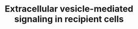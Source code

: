 ---
annotations:
- id: DOID:162
  parent: disease of cellular proliferation
  type: Disease Ontology
  value: cancer
- id: DOID:863
  parent: null
  type: Disease Ontology
  value: nervous system disease
- id: PW:0000003
  parent: signaling pathway
  type: Pathway Ontology
  value: signaling pathway
authors:
- Mkutmon
- Susan
description: Protein sorting during formation of multivesicular bodies results in
  packaging of key molecules in exosomes. Exosomes bound-signaling ligands once released
  from host cells interacts with the receptors on the recipient cells to induce downstream
  signaling cascades pivotal in the initiation and progression of cancer. This horizontal
  transfer of proteomic content of exosomes can mediate signaling pathways including
  Wnt, PI3K and TGF-beta in recipient cells.
last-edited: 2016-07-25
organisms:
- Bos taurus
redirect_from:
- /index.php/Pathway:WP3161
- /instance/WP3161
revision: null
schema-jsonld:
- '@context': https://schema.org/
  '@id': https://wikipathways.github.io/pathways/WP3161.html
  '@type': Dataset
  creator:
    '@type': Organization
    name: WikiPathways
  description: Protein sorting during formation of multivesicular bodies results in
    packaging of key molecules in exosomes. Exosomes bound-signaling ligands once
    released from host cells interacts with the receptors on the recipient cells to
    induce downstream signaling cascades pivotal in the initiation and progression
    of cancer. This horizontal transfer of proteomic content of exosomes can mediate
    signaling pathways including Wnt, PI3K and TGF-beta in recipient cells.
  keywords:
  - AKT1
  - APC
  - AXIN1
  - C-MET
  - CTNNB1
  - DKK4
  - EGFR
  - ERBB2
  - Frizzled
  - HGF
  - HRAS
  - KRAS
  - MAPK
  - MFGE8
  - MTOR
  - NRAS
  - PIK3R5
  - PROM1
  - RAF1
  - SMAD2
  - SMAD3
  - SMAD4
  - TGFA
  - TGFB1
  - TGFB2
  - TGFB3
  - TGFBR1
  - TGFBR2
  - TGFBR3
  - TSPAN8
  - WNT
  - WNT3A
  - WNT5A
  license: CC0
  name: Extracellular vesicle-mediated signaling in recipient cells
seo: CreativeWork
title: Extracellular vesicle-mediated signaling in recipient cells
wpid: WP3161
---